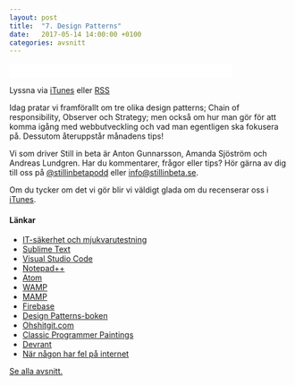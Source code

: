 ```yaml
---
layout: post
title:  "7. Design Patterns"
date:   2017-05-14 14:00:00 +0100
categories: avsnitt
---
```

<iframe style="border: none" src="//html5-player.libsyn.com/embed/episode/id/5354143/height/26/width/400/theme/standard-mini/autonext/no/thumbnail/no/autoplay/no/preload/no/no_addthis/no/direction/backward/no-cache/true/" height="26" width="400" scrolling="no"  allowfullscreen webkitallowfullscreen mozallowfullscreen oallowfullscreen msallowfullscreen></iframe>
<p>Lyssna via <a href="https://itunes.apple.com/se/podcast/still-in-beta/id1174070946">iTunes</a> eller <a href="http://stillinbeta.libsyn.com/rss">RSS</a></p>

<p>Idag pratar vi framf&ouml;rallt om tre olika design patterns; Chain of responsibility, Observer och Strategy; men ocks&aring; om hur man g&ouml;r f&ouml;r att komma ig&aring;ng med webbutveckling och vad man egentligen ska fokusera p&aring;. Dessutom &aring;teruppst&aring;r m&aring;nadens tips!</p>
<p>Vi som driver Still in beta &auml;r Anton Gunnarsson, Amanda Sj&ouml;str&ouml;m och Andreas Lundgren. Har du kommentarer, fr&aring;gor eller tips? H&ouml;r g&auml;rna av dig till oss p&aring;&nbsp;<a href="http://twitter.com/stillinbetapodd">@stillinbetapodd</a>&nbsp;eller&nbsp;<a href="mailto:info@stillinbeta.se">info@stillinbeta.se</a>.</p>
<p>Om du tycker om det vi g&ouml;r blir vi v&auml;ldigt glada om du recenserar oss i <a href="https://itunes.apple.com/se/podcast/id1174070946">iTunes</a>.</p>
<h4>L&auml;nkar</h4>
<ul>
<li><a href="http://www.du.se/Utbildning/Utbildningsprogram/IT-sakerhet-och-mjukvarutestningsprogrammet/" target="_blank">IT-säkerhet och mjukvarutestning</a></li>
<li><a href="https://www.sublimetext.com" target="_blank">Sublime Text</a></li>
<li><a href="https://code.visualstudio.com" target="_blank">Visual Studio Code</a></li>
<li><a href="https://notepad-plus-plus.org" target="_blank">Notepad++</a></li>
<li><a href="https://atom.io" target="_blank">Atom</a></li>
<li><a href="http://www.wampserver.com/en/" target="_blank">WAMP</a></li>
<li><a href="https://www.mamp.info" target="_blank">MAMP</a></li>
<li><a href="https://firebase.google.com" target="_blank">Firebase</a></li>
<li><a href="http://www.goodreads.com/book/show/85009.Design_Patterns" target="_blank">Design Patterns-boken</a></li>
<li><a href="http://ohshitgit.com" target="_blank">Ohshitgit.com</a></li>
<li><a href="http://classicprogrammerpaintings.com" target="_blank">Classic Programmer Paintings</a></li>
<li><a href="https://www.devrant.io" target="_blank">Devrant</a></li>
<li><a href="https://xkcd.com/386/" target="_blank">När någon har fel på internet</a></li>
</ul>

[Se alla avsnitt.](/)
